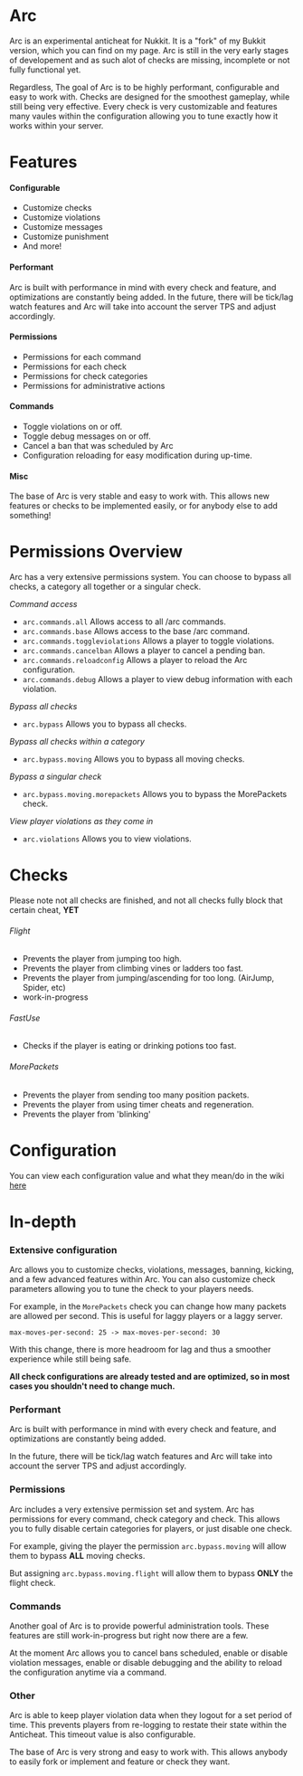 # Arc

Arc is an experimental anticheat for Nukkit. It is a "fork" of my Bukkit version, which you can find on my page. Arc is still in the very early stages of developement and as such alot of checks are missing, incomplete or not fully functional yet.

Regardless, The goal of Arc is to be highly performant, configurable and easy to work with. Checks are designed for the smoothest gameplay, while still being very effective. Every check is very customizable and features many vaules within the configuration allowing you to tune exactly how it works within your server.

# Features

#### Configurable
- Customize checks
- Customize violations
- Customize messages
- Customize punishment
- And more!

#### Performant

Arc is built with performance in mind with every check and feature, and optimizations are constantly being added. In the future, there will be tick/lag watch features and Arc will take into account the server TPS and adjust accordingly.

#### Permissions
- Permissions for each command
- Permissions for each check
- Permissions for check categories
- Permissions for administrative actions

#### Commands
- Toggle violations on or off.
- Toggle debug messages on or off.
- Cancel a ban that was scheduled by Arc
- Configuration reloading for easy modification during up-time.

#### Misc

The base of Arc is very stable and easy to work with. This allows new features or checks to be implemented easily, or for anybody else to add something!

# Permissions Overview
Arc has a very extensive permissions system. You can choose to bypass all checks, a category all together or a singular check.

*Command access*
- `arc.commands.all` Allows access to all /arc commands.
- `arc.commands.base` Allows access to the base /arc command.
- `arc.commands.toggleviolations` Allows a player to toggle violations.
- `arc.commands.cancelban` Allows a player to cancel a pending ban.
- `arc.commands.reloadconfig` Allows a player to reload the Arc configuration.
- `arc.commands.debug` Allows a player to view debug information with each violation.

*Bypass all checks*
- `arc.bypass` Allows you to bypass all checks.

*Bypass all checks within a category*
- `arc.bypass.moving` Allows you to bypass all moving checks.

*Bypass a singular check*
- `arc.bypass.moving.morepackets` Allows you to bypass the MorePackets check.

*View player violations as they come in*
- `arc.violations` Allows you to view violations.

# Checks

Please note not all checks are finished, and not all checks fully block that certain cheat, **YET**

###### Flight
- Prevents the player from jumping too high.
- Prevents the player from climbing vines or ladders too fast.
- Prevents the player from jumping/ascending for too long. (AirJump, Spider, etc)
- work-in-progress

###### FastUse
- Checks if the player is eating or drinking potions too fast.

###### MorePackets
- Prevents the player from sending too many position packets.
- Prevents the player from using timer cheats and regeneration.
- Prevents the player from 'blinking'

# Configuration

You can view each configuration value and what they mean/do in the wiki [here](https://github.com/Vrekt/ArcNukkit/wiki)

# In-depth
### Extensive configuration

Arc allows you to customize checks, violations, messages, banning, kicking, and a few advanced features within Arc. You can also customize check parameters allowing you to tune the check to your players needs.

For example, in the `MorePackets` check you can change how many packets are allowed per second. This is useful for laggy players or a laggy server.

`max-moves-per-second: 25 -> max-moves-per-second: 30`

With this change, there is more headroom for lag and thus a smoother experience while still being safe.

**All check configurations are already tested and are optimized, so in most cases you shouldn't need to change much.**

### Performant

Arc is built with performance in mind with every check and feature, and optimizations are constantly being added.

In the future, there will be tick/lag watch features and Arc will take into account the server TPS and adjust accordingly.

### Permissions

Arc includes a very extensive permission set and system. Arc has permissions for every command, check category and check. This allows you to fully disable certain categories for players, or just disable one check.

For example, giving the player the permission `arc.bypass.moving` will allow them to bypass **ALL** moving checks. 

But assigning `arc.bypass.moving.flight` will allow them to bypass **ONLY** the flight check.

### Commands

Another goal of Arc is to provide powerful administration tools. These features are still work-in-progress but right now there are a few.

At the moment Arc allows you to cancel bans scheduled, enable or disable violation messages, enable or disable debugging and the ability to reload the configuration anytime via a command.

### Other

Arc is able to keep player violation data when they logout for a set period of time. This prevents players from re-logging to restate their state within the Anticheat. This timeout value is also configurable. 

The base of Arc is very strong and easy to work with. This allows anybody to easily fork or implement and feature or check they want.

